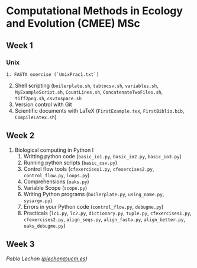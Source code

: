 # Computational Methods in Ecology and Evolution (CMEE) MSc


## Week 1

### Unix
    1. FASTA exercise (`UnixPrac1.txt`)
2. Shell scripting (`boilerplate.sh`, `tabtocsv.sh`, `variables.sh`, `MyExampleScript.sh`, `CountLines.sh`, `ConcatenateTwoFiles.sh`, `tiff2png.sh`, `csvtospace.sh`
3. Version control with Git
4. Scientific documents with LaTeX (`FirstExample.tex`, `FirstBiblio.bib`, `CompileLatex.sh`)

## Week 2 

1. Biological computing in Python I
    1. Writting python code (`basic_io1.py`, `basic_io2.py`, `basic_io3.py`)
    2. Running python scripts (`basic_csv.py`)
    3. Control flow tools (`cfexercises1.py`, `cfexercises2.py`, `control_flow.py`, `loops.py`)
    4. Comprehensions (`oaks.py`)
    5. Variable Scope (`scope.py`)
    6. Writing Python programs (`boilerplate.py`, `using_name.py`, `sysargv.py`)
    8. Errors in your Python code (`control_flow.py`, `debugme.py`)
    7. Practicals (`lc1.py`, `lc2.py`, `dictionary.py`, `tuple.py`, `cfexercises1.py`, `cfexercises2.py`, `align_seqs.py`, `align_fasta.py`, `align_better.py`, `oaks_debugme.py`)

## Week 3


*Pablo Lechon (plechon@ucm.es)*



